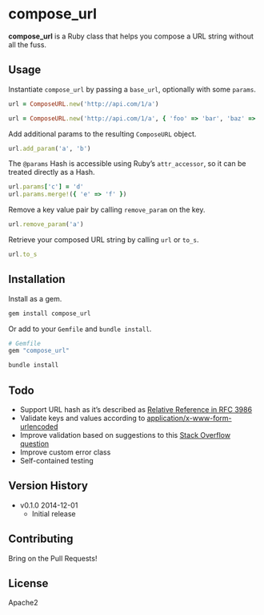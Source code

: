 # compose_url

**compose_url** is a Ruby class that helps you compose a URL string without all the fuss.

## Usage

Instantiate `compose_url` by passing a `base_url`, optionally with some `params`.

```ruby
url = ComposeURL.new('http://api.com/1/a')
```

```ruby
url = ComposeURL.new('http://api.com/1/a', { 'foo' => 'bar', 'baz' => 'grault' })
```

Add additional params to the resulting `ComposeURL` object.

```ruby
url.add_param('a', 'b')
```

The `@params` Hash is accessible using Ruby’s `attr_accessor`, so it can be treated directly as a Hash.

```ruby
url.params['c'] = 'd'
url.params.merge!({ 'e' => 'f' })
```

Remove a key value pair by calling `remove_param` on the key.

```ruby
url.remove_param('a')
```

Retrieve your composed URL string by calling `url` or `to_s`.

```ruby
url.to_s
```

## Installation

Install as a gem.

```bash
gem install compose_url
```

Or add to your `Gemfile` and `bundle install`.

```ruby
# Gemfile
gem "compose_url"
```

```bash
bundle install
```

## Todo

* Support URL hash as it’s described as [Relative Reference in RFC 3986][2]
* Validate keys and values according to [application/x-www-form-urlencoded][4]
* Improve validation based on suggestions to this [Stack Overflow question][1]
* Improve custom error class
* Self-contained testing

## Version History

* v0.1.0 2014-12-01
  * Initial release 

## Contributing

Bring on the Pull Requests!

## License

Apache2

[1]: http://stackoverflow.com/questions/27234822/what-constitutes-a-valid-uri-query-parameter-key
[2]: http://tools.ietf.org/html/rfc3986#section-4.2
[3]: http://tools.ietf.org/html/rfc3986#section-3.4
[4]: http://www.w3.org/TR/html401/interact/forms.html#h-17.13.4.1